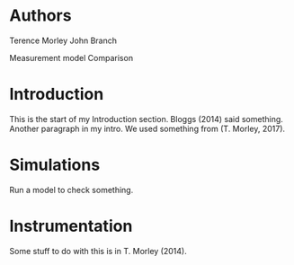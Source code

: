 # Authors
Terence Morley
John Branch

Measurement model Comparison

# Introduction
This is the start of my Introduction section.  Bloggs (2014) said something.
Another paragraph in my intro.
We used something from (T. Morley, 2017).

# Simulations
Run a model to check something.

# Instrumentation
Some stuff to do with this is in T. Morley (2014).


